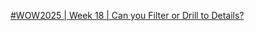 [#WOW2025 | Week 18 | Can you Filter or Drill to Details?](https://workout-wednesday.com/wow202w18tab/)

